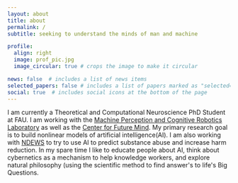 ```yaml
---
layout: about
title: about
permalink: /
subtitle: seeking to understand the minds of man and machine

profile:
  align: right
  image: prof_pic.jpg
  image_circular: true # crops the image to make it circular

news: false  # includes a list of news items
selected_papers: false # includes a list of papers marked as "selected={true}"
social: true  # includes social icons at the bottom of the page
---
```


I am currently a Theoretical and Computational Neuroscience PhD Student at FAU. I am working with the [Machine Perception and Cognitive Robotics Laboratory](mpcrlab.com) as well as the [Center for Future Mind](https://www.fau.edu/future-mind/). My primary research goal is to build nonlinear models of artificial intelligence(AI). I am also working with [NDEWS](https://ndews.org/novel-surveillance/web-surveillance/) to try to use AI to predict substance abuse and increase harm reduction. In my spare time I like to educate people about AI, think about cybernetics as a mechanism to help knowledge workers, and explore natural philosophy (using the scientific method to find answer's to life's Big Questions.
